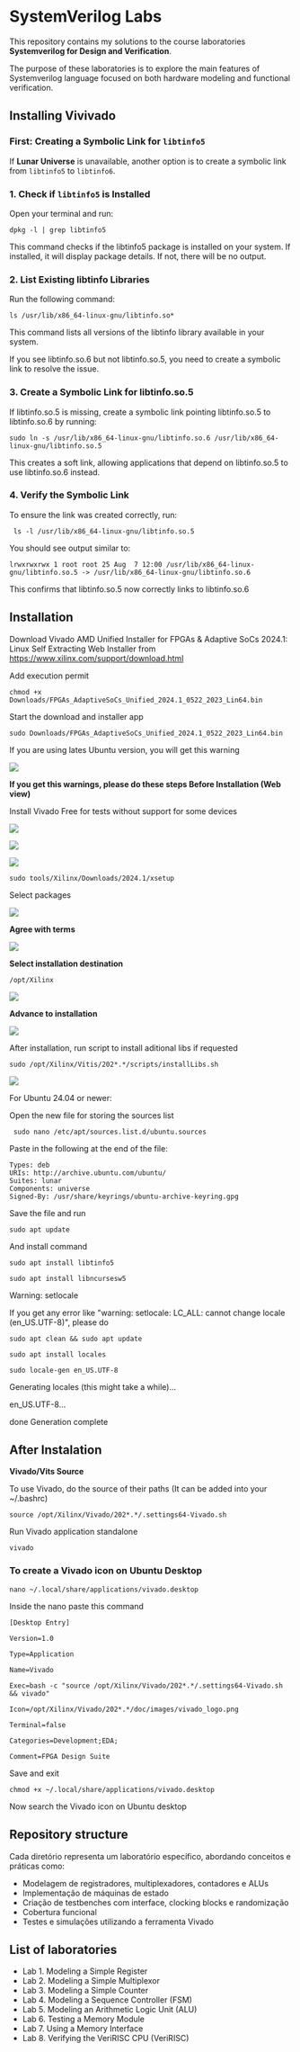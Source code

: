 # SystemVerilog Labs

This repository contains my solutions to the course laboratories **Systemverilog for Design and Verification**.

The purpose of these laboratories is to explore the main features of Systemverilog language focused on both hardware modeling and functional verification.

## Installing Vivivado

### First: Creating a Symbolic Link for `libtinfo5`

If **Lunar Universe** is unavailable, another option is to create a symbolic link from `libtinfo5` to `libtinfo6`.

### 1. Check if `libtinfo5` is Installed

Open your terminal and run: 

    dpkg -l | grep libtinfo5 

This command checks if the libtinfo5 package is installed on your system. If installed, it will display package details. If not, there will be no output. 

### 2. List Existing libtinfo Libraries 

Run the following command: 
 
    ls /usr/lib/x86_64-linux-gnu/libtinfo.so* 

This command lists all versions of the libtinfo library available in your system. 

If you see libtinfo.so.6 but not libtinfo.so.5, you need to create a symbolic link to resolve the issue. 


### 3. Create a Symbolic Link for libtinfo.so.5 

If libtinfo.so.5 is missing, create a symbolic link pointing libtinfo.so.5 to libtinfo.so.6 by running: 

    sudo ln -s /usr/lib/x86_64-linux-gnu/libtinfo.so.6 /usr/lib/x86_64-linux-gnu/libtinfo.so.5 

This creates a soft link, allowing applications that depend on libtinfo.so.5 to use libtinfo.so.6 instead. 


### 4. Verify the Symbolic Link 

To ensure the link was created correctly, run: 

     ls -l /usr/lib/x86_64-linux-gnu/libtinfo.so.5 
 
You should see output similar to: 

    lrwxrwxrwx 1 root root 25 Aug  7 12:00 /usr/lib/x86_64-linux-gnu/libtinfo.so.5 -> /usr/lib/x86_64-linux-gnu/libtinfo.so.6 
 
This confirms that libtinfo.so.5 now correctly links to libtinfo.so.6 

## Installation

Download Vivado AMD Unified Installer for FPGAs & Adaptive SoCs 2024.1: Linux Self Extracting Web Installer from https://www.xilinx.com/support/download.html 

Add execution permit 

    chmod +x Downloads/FPGAs_AdaptiveSoCs_Unified_2024.1_0522_2023_Lin64.bin 

Start the download  and installer app 

    sudo Downloads/FPGAs_AdaptiveSoCs_Unified_2024.1_0522_2023_Lin64.bin 

If you are using lates Ubuntu version, you will get this warning 

![](images/img1.png)

**If you get this warnings, please do these steps Before Installation  (Web view)** 
 
Install Vivado Free for tests without support for some devices 

![](images/img2.png)

![](images/img3.png)

![](images/img4.png)

    sudo tools/Xilinx/Downloads/2024.1/xsetup

Select packages  

![](images/img5.png)

**Agree with terms** 

![](images/img6.png)


**Select installation destination** 

    /opt/Xilinx 

![](images/img7.png)

**Advance to installation** 

![](images/img8.png)

After installation, run script to install aditional libs if requested 

    sudo /opt/Xilinx/Vitis/202*.*/scripts/installLibs.sh 

![](images/img9.png)


For Ubuntu 24.04 or newer: 

Open the new file for storing the sources list 

     sudo nano /etc/apt/sources.list.d/ubuntu.sources 
 

Paste in the following at the end of the file: 

    Types: deb 
    URIs: http://archive.ubuntu.com/ubuntu/  
    Suites: lunar 
    Components: universe 
    Signed-By: /usr/share/keyrings/ubuntu-archive-keyring.gpg 
  

Save the file and run  

    sudo apt update  

And install command  

    sudo apt install libtinfo5 

    sudo apt install libncursesw5 


Warning: setlocale 


If you get any error like "warning: setlocale: LC_ALL: cannot change locale (en_US.UTF-8)", please do 

    sudo apt clean && sudo apt update 

    sudo apt install locales 

    sudo locale-gen en_US.UTF-8


Generating locales (this might take a while)... 

  en_US.UTF-8... 

  done 
Generation complete 


## After Instalation

**Vivado/Vits Source** 

To use Vivado, do the source of their paths  (It can be added into your ~/.bashrc) 

 
    source /opt/Xilinx/Vivado/202*.*/.settings64-Vivado.sh 


Run Vivado application standalone 

    vivado 

 
### To create a Vivado icon on Ubuntu Desktop 


    nano ~/.local/share/applications/vivado.desktop 

Inside the nano paste this command 

    [Desktop Entry] 

    Version=1.0 

    Type=Application 

    Name=Vivado 

    Exec=bash -c "source /opt/Xilinx/Vivado/202*.*/.settings64-Vivado.sh && vivado" 

    Icon=/opt/Xilinx/Vivado/202*.*/doc/images/vivado_logo.png 

    Terminal=false 

    Categories=Development;EDA; 

    Comment=FPGA Design Suite 


Save and exit 

    chmod +x ~/.local/share/applications/vivado.desktop 

Now search the Vivado icon on Ubuntu desktop 


## Repository structure

Cada diretório representa um laboratório específico, abordando conceitos e práticas como:

- Modelagem de registradores, multiplexadores, contadores e ALUs
- Implementação de máquinas de estado
- Criação de testbenches com interface, clocking blocks e randomização
- Cobertura funcional
- Testes e simulações utilizando a ferramenta Vivado

## List of laboratories

- Lab 1. Modeling a Simple Register
- Lab 2. Modeling a Simple Multiplexor
- Lab 3. Modeling a Simple Counter
- Lab 4. Modeling a Sequence Controller (FSM)  
- Lab 5. Modeling an Arithmetic Logic Unit (ALU)  
- Lab 6. Testing a Memory Module 
- Lab 7. Using a Memory Interface  
- Lab 8. Verifying the VeriRISC CPU (VeriRISC)  
